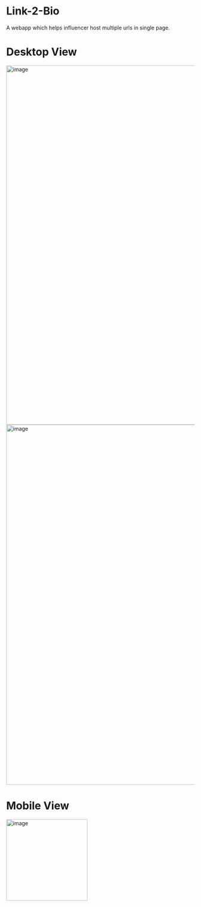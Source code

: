 # Link-2-Bio
A webapp which helps influencer host multiple urls in single page.
# Desktop View
<img width="957" alt="image" src="https://user-images.githubusercontent.com/23076344/201507507-8d9a5dc5-c7b4-41d9-845b-588ad5ecdee8.png">
<img width="959" alt="image" src="https://user-images.githubusercontent.com/23076344/201507528-4db63aec-0441-4369-9452-ae1b7342f654.png">

#  Mobile View
<img width="217" alt="image" src="https://user-images.githubusercontent.com/23076344/201507495-f3776ac1-5b4b-42cd-a3a2-d4d733e3c539.png">
